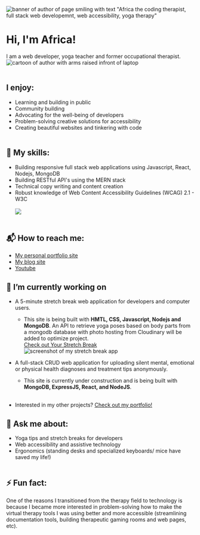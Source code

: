 
![banner of author of page smiling with text "Africa the coding therapist, full stack web developemnt, web accessibility, yoga therapy" ](https://user-images.githubusercontent.com/96845068/196580163-451d7b0b-c86b-4233-8f16-eb3647fee701.png)

# Hi, I'm Africa! 
I am a web developer, yoga teacher and former occupational therapist.<br>
![cartoon of author with arms raised infront of laptop](https://user-images.githubusercontent.com/96845068/193475763-1ba697c8-28d7-4870-ae8b-ad0889506398.gif)<br><br>

## I enjoy:

* Learning and building in public
* Community building
* Advocating for the well-being of developers
* Problem-solving creative solutions for accessibility
* Creating beautiful websites and tinkering with code <br><br>

## 🌱 My skills:
* Building responsive full stack web applications using Javascript, React, Nodejs, MongoDB
* Building RESTful API's using the MERN stack
* Technical copy writing and content creation
* Robust knowledge of Web Content Accessibility Guidelines (WCAG) 2.1 - W3C<br><br>
<img src="https://github-readme-stats.vercel.app/api/top-langs?username=codingtherapist"/><br><br>

## 📬 How to reach me:
* [My personal portfolio site](https://www.africamincey.com)
* [My blog site](https://www.africakenyah.com)
* [Youtube](https://www.youtube.com/channel/UCiaMi-uLijoOEPT0lfaQCvw) 


## 🔭 I’m currently working on 

  - A 5-minute stretch break web application for developers and computer users.   
    -  This site is being built with <b>HMTL, CSS, Javascript, Nodejs and MongoDB</b>. An API to retrieve yoga poses based on body parts from a mongodb database with photo hosting from Cloudinary will be added to optimize project.<br>
   [Check out Your Stretch Break](https://www.yourstretchbreak.com)<br>
 ![screenshot of my stretch break app](https://user-images.githubusercontent.com/96845068/193476091-a9e68a0f-52ae-42dd-a61c-8c35fb0be827.gif)<br>


  - A full-stack CRUD web application for uploading silent mental, emotional or physical health diagnoses and treatment tips anonymously. 
    - This site is currently under construction and is being built with <b> MongoDB, ExpressJS, React, and NodeJS</b>.<br><br>
  - Interested in my other projects? [Check out my portfolio!](https://www.africakenyah.com/porfolio)

## 💬 Ask me about:
* Yoga tips and stretch breaks for developers
* Web accessibility and assistive technology 
* Ergonomics (standing desks and specialized keyboards/ mice have saved my life!)<br><br>


## ⚡ Fun fact:
One of the reasons I transitioned from the therapy field to technology is because I became more interested in problem-solving how to make the virtual therapy tools I was using better and more accessible (streamlining documentation tools, building therapeutic gaming rooms and web pages, etc).<br><br>

